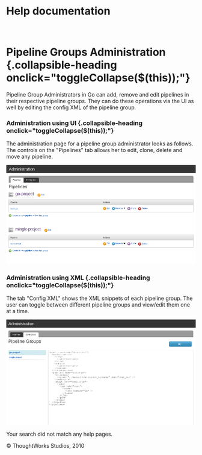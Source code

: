 Help documentation
==================

 

Pipeline Groups Administration {.collapsible-heading onclick="toggleCollapse($(this));"}
==============================

Pipeline Group Administrators in Go can add, remove and edit pipelines
in their respective pipeline groups. They can do these operations via
the UI as well by editing the config XML of the pipeline group.

### Administration using UI {.collapsible-heading onclick="toggleCollapse($(this));"}

The administration page for a pipeline group administrator looks as
follows. The controls on the "Pipelines" tab allows her to edit, clone,
delete and move any pipeline.

![](../resources/images/cruise/group_admin_config_ui.jpg)

### Administration using XML {.collapsible-heading onclick="toggleCollapse($(this));"}

The tab "Config XML" shows the XML snippets of each pipeline group. The
user can toggle between different pipeline groups and view/edit them one
at a time.

![](../resources/images/cruise/group_admin_config_xml.jpg)

Your search did not match any help pages.



© ThoughtWorks Studios, 2010

